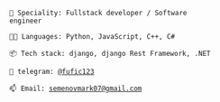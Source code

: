 <code>👾 Speciality: Fullstack developer / Software engineer</code><br>

<code>🧑‍💻 Languages: Python, JavaScript, C++, C#</code>

<code>📦 Tech stack: django, django Rest Framework, .NET</code>

<code>💬 telegram: [@fufic123](https://telegram.me/fufic123)</code>

<code>📫 Email: [semenovmark07@gmail.com](mailto:semenovmark07@gmail.com)</code><br>


